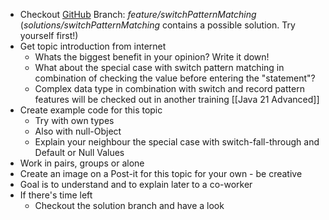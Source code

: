 - Checkout [GitHub](https://github.com/kuerm/java21) Branch: *feature/switchPatternMatching* (*solutions/switchPatternMatching* contains a possible solution. Try yourself first!)
- Get topic introduction from internet
    - Whats the biggest benefit in your opinion? Write it down!
    - What about the special case with switch pattern matching in combination of checking the value before entering the "statement"?
    - Complex data type in combination with switch and record pattern features will be checked out in another training [[Java 21 Advanced]]
- Create example code for this topic
    - Try with own types
    - Also with null-Object
    - Explain your neighbour the special case with switch-fall-through and Default or Null Values
- Work in pairs, groups or alone
- Create an image on a Post-it for this topic for your own - be creative
- Goal is to understand and to explain later to a co-worker
- If there's time left
    - Checkout the solution branch and have a look
